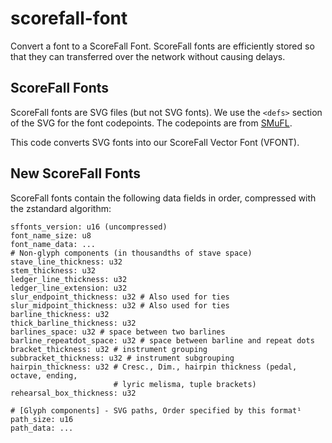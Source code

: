 # scorefall-font
Convert a font to a ScoreFall Font.  ScoreFall fonts are efficiently stored so
that they can transferred over the network without causing delays.

## ScoreFall Fonts
ScoreFall fonts are SVG files (but not SVG fonts).  We use the `<defs>` section of the SVG for the font codepoints.  The codepoints are from [SMuFL](https://github.com/w3c/smufl).

This code converts SVG fonts into our ScoreFall Vector Font (VFONT).

## New ScoreFall Fonts
ScoreFall fonts contain the following data fields in order, compressed with
the zstandard algorithm:

```
sffonts_version: u16 (uncompressed)
font_name_size: u8
font_name_data: ...
# Non-glyph components (in thousandths of stave space)
stave_line_thickness: u32
stem_thickness: u32
ledger_line_thickness: u32
ledger_line_extension: u32
slur_endpoint_thickness: u32 # Also used for ties
slur_midpoint_thickness: u32 # Also used for ties
barline_thickness: u32
thick_barline_thickness: u32
barlines_space: u32 # space between two barlines
barline_repeatdot_space: u32 # space between barline and repeat dots
bracket_thickness: u32 # instrument grouping
subbracket_thickness: u32 # instrument subgrouping
hairpin_thickness: u32 # Cresc., Dim., hairpin thickness (pedal, octave, ending,
                       # lyric melisma, tuple brackets)
rehearsal_box_thickness: u32

# [Glyph components] - SVG paths, Order specified by this format¹
path_size: u16
path_data: ...
```
